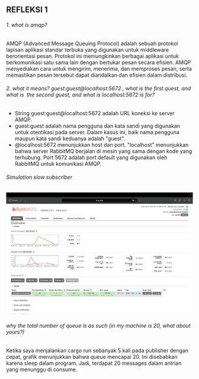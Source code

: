 ## REFLEKSI 1
###### 1. what is amqp? 
AMQP (Advanced Message Queuing Protocol) adalah sebuah protokol lapisan aplikasi standar terbuka yang digunakan untuk middleware berorientasi pesan. Protokol ini memungkinkan berbagai aplikasi untuk berkomunikasi satu sama lain dengan bertukar pesan secara efisien. AMQP menyediakan cara untuk mengirim, menerima, dan memproses pesan, serta memastikan pesan tersebut dapat diandalkan dan efisien dalam distribusi.

###### 2. what it means? guest:guest@localhost:5672 , what is the first quest, and what is  the second guest, and what is localhost:5672 is for? 
- String guest:guest@localhost:5672 adalah URL koneksi ke server AMQP.
- guest:guest adalah nama pengguna dan kata sandi yang digunakan untuk otentikasi pada server. Dalam kasus ini, baik nama pengguna maupun kata sandi keduanya adalah "guest".
- @localhost:5672 menunjukkan host dan port. "localhost" menunjukkan bahwa server RabbitMQ berjalan di mesin yang sama dengan kode yang terhubung. Port 5672 adalah port default yang digunakan oleh RabbitMQ untuk komunikasi AMQP.

###### Simulation slow subscriber
![Commit 3](assets/images/commit3.png)
###### why the total number of queue is as such (in my machine is 20, what about yours?)
Ketika saya menjalankan cargo run sebanyak 5 kali pada publisher dengan cepat, grafik menunjukkan bahwa queue mencapai 20. Ini disebabkan karena sleep dalam program. Jadi, terdapat 20 messages dalam antrian yang menunggu di consume.